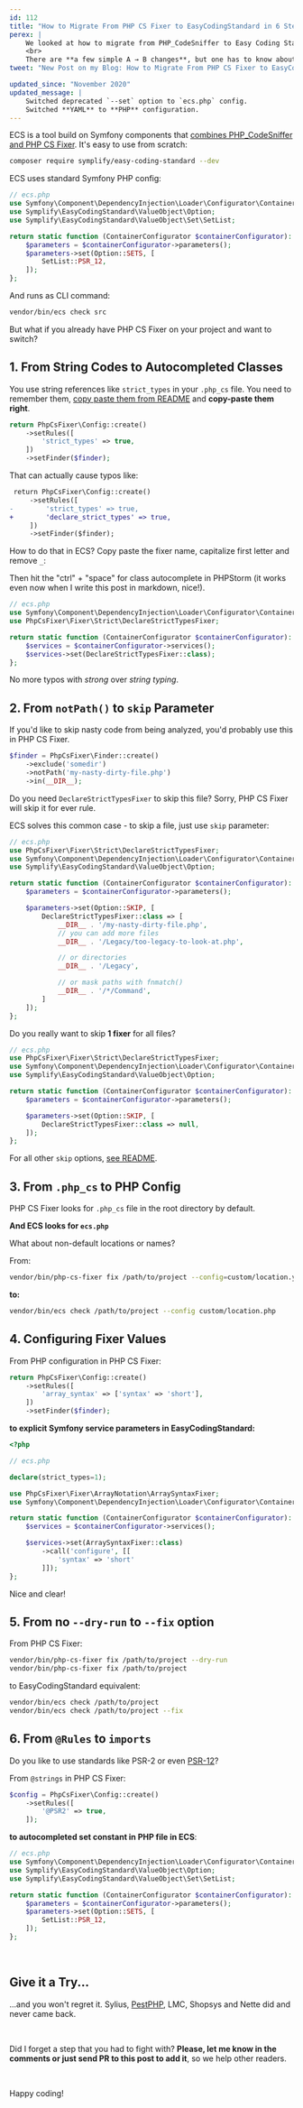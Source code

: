 ```yaml
---
id: 112
title: "How to Migrate From PHP CS Fixer to EasyCodingStandard in 6 Steps"
perex: |
    We looked at how to migrate from PHP_CodeSniffer to Easy Coding Standard on Monday. But what if your weapon of choice is PHP CS Fixer and you'd to run also some sniffs?
    <br>
    There are **a few simple A → B changes**, but one has to know about them or will get stuck. Let's learn about them.
tweet: "New Post on my Blog: How to Migrate From PHP CS Fixer to EasyCodingStandard in 6 Steps #ecs #codingstandard #ci"

updated_since: "November 2020"
updated_message: |
    Switched deprecated `--set` option to `ecs.php` config.
    Switched **YAML** to **PHP** configuration.
---
```


ECS is a tool build on Symfony components that [combines PHP_CodeSniffer and PHP CS Fixer](/blog/2017/05/03/combine-power-of-php-code-sniffer-and-php-cs-fixer-in-3-lines/). It's easy to use from scratch:

```bash
composer require symplify/easy-coding-standard --dev
```

ECS uses standard Symfony PHP config:

```php
// ecs.php
use Symfony\Component\DependencyInjection\Loader\Configurator\ContainerConfigurator;
use Symplify\EasyCodingStandard\ValueObject\Option;
use Symplify\EasyCodingStandard\ValueObject\Set\SetList;

return static function (ContainerConfigurator $containerConfigurator): void {
    $parameters = $containerConfigurator->parameters();
    $parameters->set(Option::SETS, [
        SetList::PSR_12,
    ]);
};
```

And runs as CLI command:

```bash
vendor/bin/ecs check src
```

But what if you already have PHP CS Fixer on your project and want to switch?

## 1. From String Codes to Autocompleted Classes

You use string references like `strict_types` in your `.php_cs` file. You need to remember them, [copy paste them from README](https://github.com/friendsofphp/php-cs-fixer) and **copy-paste them right**.

```php
return PhpCsFixer\Config::create()
    ->setRules([
        'strict_types' => true,
    ])
    ->setFinder($finder);
```

That can actually cause typos like:

```diff
 return PhpCsFixer\Config::create()
     ->setRules([
-        'strict_types' => true,
+        'declare_strict_types' => true,
     ])
     ->setFinder($finder);
```

How to do that in ECS? Copy paste the fixer name, capitalize first letter and remove `_`:

Then hit the "ctrl" + "space" for class autocomplete in PHPStorm (it works even now when I write this post in markdown, nice!).

```php
// ecs.php
use Symfony\Component\DependencyInjection\Loader\Configurator\ContainerConfigurator;
use PhpCsFixer\Fixer\Strict\DeclareStrictTypesFixer;

return static function (ContainerConfigurator $containerConfigurator): void {
    $services = $containerConfigurator->services();
    $services->set(DeclareStrictTypesFixer::class);
};
```

No more typos with *strong* over *string typing*.

## 2. From `notPath()` to `skip` Parameter

If you'd like to skip nasty code from being analyzed, you'd probably use this in PHP CS Fixer.

```php
$finder = PhpCsFixer\Finder::create()
    ->exclude('somedir')
    ->notPath('my-nasty-dirty-file.php')
    ->in(__DIR__);
```

Do you need `DeclareStrictTypesFixer` to skip this file? Sorry, PHP CS Fixer will skip it for ever rule.

ECS solves this common case - to skip a file, just use `skip` parameter:

```php
// ecs.php
use PhpCsFixer\Fixer\Strict\DeclareStrictTypesFixer;
use Symfony\Component\DependencyInjection\Loader\Configurator\ContainerConfigurator;
use Symplify\EasyCodingStandard\ValueObject\Option;

return static function (ContainerConfigurator $containerConfigurator): void {
    $parameters = $containerConfigurator->parameters();

    $parameters->set(Option::SKIP, [
        DeclareStrictTypesFixer::class => [
            __DIR__ . '/my-nasty-dirty-file.php',
            // you can add more files
            __DIR__ . '/Legacy/too-legacy-to-look-at.php',

            // or directories
            __DIR__ . '/Legacy',

            // or mask paths with fnmatch()
            __DIR__ . '/*/Command',
        ]
    ]);
};
```

Do you really want to skip **1 fixer** for all files?

```php
// ecs.php
use PhpCsFixer\Fixer\Strict\DeclareStrictTypesFixer;
use Symfony\Component\DependencyInjection\Loader\Configurator\ContainerConfigurator;
use Symplify\EasyCodingStandard\ValueObject\Option;

return static function (ContainerConfigurator $containerConfigurator): void {
    $parameters = $containerConfigurator->parameters();

    $parameters->set(Option::SKIP, [
        DeclareStrictTypesFixer::class => null,
    ]);
};
```

For all other `skip` options, [see README](https://github.com/symplify/easy-coding-standard/#ignore-what-you-cant-fix).

## 3. From `.php_cs` to PHP Config

PHP CS Fixer looks for `.php_cs` file in the root directory by default.

**And ECS looks for `ecs.php`**

What about non-default locations or names?

From:

```bash
vendor/bin/php-cs-fixer fix /path/to/project --config=custom/location.yml --dry-run
```

**to:**

```bash
vendor/bin/ecs check /path/to/project --config custom/location.php
```

## 4. Configuring Fixer Values

From PHP configuration in PHP CS Fixer:

```php
return PhpCsFixer\Config::create()
    ->setRules([
        'array_syntax' => ['syntax' => 'short'],
    ])
    ->setFinder($finder);
```

**to explicit Symfony service parameters in EasyCodingStandard:**

```php
<?php

// ecs.php

declare(strict_types=1);

use PhpCsFixer\Fixer\ArrayNotation\ArraySyntaxFixer;
use Symfony\Component\DependencyInjection\Loader\Configurator\ContainerConfigurator;

return static function (ContainerConfigurator $containerConfigurator): void {
    $services = $containerConfigurator->services();

    $services->set(ArraySyntaxFixer::class)
        ->call('configure', [[
            'syntax' => 'short'
        ]]);
};
```

Nice and clear!

## 5. From no `--dry-run` to `--fix` option

From PHP CS Fixer:

```bash
vendor/bin/php-cs-fixer fix /path/to/project --dry-run
vendor/bin/php-cs-fixer fix /path/to/project
```

to EasyCodingStandard equivalent:

```bash
vendor/bin/ecs check /path/to/project
vendor/bin/ecs check /path/to/project --fix
```

## 6. From `@Rules` to `imports`

Do you like to use standards like PSR-2 or even [PSR-12](/blog/2018/04/09/try-psr-12-on-your-code-today/)?

From `@strings` in PHP CS Fixer:

```php
$config = PhpCsFixer\Config::create()
    ->setRules([
        '@PSR2' => true,
    ]);
```

**to autocompleted set constant in PHP file in ECS**:

```php
// ecs.php
use Symfony\Component\DependencyInjection\Loader\Configurator\ContainerConfigurator;
use Symplify\EasyCodingStandard\ValueObject\Option;
use Symplify\EasyCodingStandard\ValueObject\Set\SetList;

return static function (ContainerConfigurator $containerConfigurator): void {
    $parameters = $containerConfigurator->parameters();
    $parameters->set(Option::SETS, [
        SetList::PSR_12,
    ]);
};
```

<br>

## Give it a Try...

...and you won't regret it. Sylius, [PestPHP](https://github.com/pestphp/drift), LMC, Shopsys and Nette did and never came back.

<br>

Did I forget a step that you had to fight with? **Please, let me know in the comments or just send PR to this post to add it**, so we help other readers.

<br>

Happy coding!
